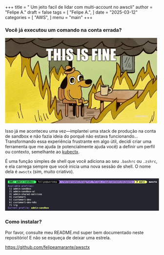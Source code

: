 +++
title = " Um jeito facil de lidar com multi-account no awscli"
author = "Felipe A."
draft = false
tags = [
    "Felipe A.",
]
date = "2025-03-12"
categories = [
    "AWS",
]
menu = "main"
+++




### Você já executou um comando na conta errada?

![meme](/images/this-is-fine.gif)

Isso já me aconteceu uma vez—implantei uma stack de produção na conta de sandbox e não fazia ideia do porquê não estava funcionando... Transformando essa experiência frustrante em algo útil, decidi criar uma ferramenta que me ajuda (e potencialmente ajuda você) a definir um perfil ou contexto, semelhante ao [kubectx](https://github.com/ahmetb/kubectx).

É uma função simples de shell que você adiciona ao seu `.bashrc` ou `.zshrc`, e ela carrega sempre que você inicia uma nova sessão de shell. O nome dela é `awsctx` (sim, muito criativo).

![awsctx](/images/awsctx.png)

### Como instalar?

Por favor, consulte meu README.md super bem documentado neste repositório! E não se esqueça de deixar uma estrela.

https://github.com/felipeamarante/awsctx
